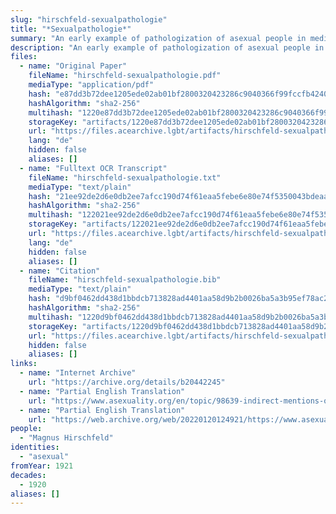 ```yaml
---
slug: "hirschfeld-sexualpathologie"
title: "*Sexualpathologie*"
summary: "An early example of pathologization of asexual people in medical literature and use of the term \"asexual\""
description: "An early example of pathologization of asexual people in medical literature, in which the author develops a typology of asexual people that includes the term \"asexual\""
files:
  - name: "Original Paper"
    fileName: "hirschfeld-sexualpathologie.pdf"
    mediaType: "application/pdf"
    hash: "e87dd3b72dee1205ede02ab01bf2800320423286c9040366f99fccfb42403a52"
    hashAlgorithm: "sha2-256"
    multihash: "1220e87dd3b72dee1205ede02ab01bf2800320423286c9040366f99fccfb42403a52"
    storageKey: "artifacts/1220e87dd3b72dee1205ede02ab01bf2800320423286c9040366f99fccfb42403a52"
    url: "https://files.acearchive.lgbt/artifacts/hirschfeld-sexualpathologie/hirschfeld-sexualpathologie.pdf"
    lang: "de"
    hidden: false
    aliases: []
  - name: "Fulltext OCR Transcript"
    fileName: "hirschfeld-sexualpathologie.txt"
    mediaType: "text/plain"
    hash: "21ee92de2d6e0db2ee7afcc190d74f61eaa5febe6e80e74f5350043bdeaa8ce0"
    hashAlgorithm: "sha2-256"
    multihash: "122021ee92de2d6e0db2ee7afcc190d74f61eaa5febe6e80e74f5350043bdeaa8ce0"
    storageKey: "artifacts/122021ee92de2d6e0db2ee7afcc190d74f61eaa5febe6e80e74f5350043bdeaa8ce0"
    url: "https://files.acearchive.lgbt/artifacts/hirschfeld-sexualpathologie/hirschfeld-sexualpathologie.txt"
    lang: "de"
    hidden: false
    aliases: []
  - name: "Citation"
    fileName: "hirschfeld-sexualpathologie.bib"
    mediaType: "text/plain"
    hash: "d9bf0462dd438d1bbdcb713828ad4401aa58d9b2b0026ba5a3b95ef78ac26092"
    hashAlgorithm: "sha2-256"
    multihash: "1220d9bf0462dd438d1bbdcb713828ad4401aa58d9b2b0026ba5a3b95ef78ac26092"
    storageKey: "artifacts/1220d9bf0462dd438d1bbdcb713828ad4401aa58d9b2b0026ba5a3b95ef78ac26092"
    url: "https://files.acearchive.lgbt/artifacts/hirschfeld-sexualpathologie/hirschfeld-sexualpathologie.bib"
    hidden: false
    aliases: []
links:
  - name: "Internet Archive"
    url: "https://archive.org/details/b20442245"
  - name: "Partial English Translation"
    url: "https://www.asexuality.org/en/topic/98639-indirect-mentions-of-asexuality-in-magnus-hirschfelds-books/"
  - name: "Partial English Translation"
    url: "https://web.archive.org/web/20220120124921/https://www.asexuality.org/en/topic/98639-indirect-mentions-of-asexuality-in-magnus-hirschfelds-books/"
people:
  - "Magnus Hirschfeld"
identities:
  - "asexual"
fromYear: 1921
decades:
  - 1920
aliases: []
---
```

